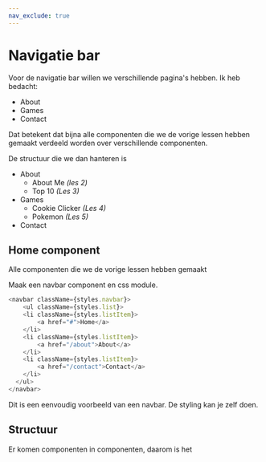 ```yaml
---
nav_exclude: true
---
```


# Navigatie bar
Voor de navigatie bar willen we verschillende pagina's hebben. Ik heb bedacht:
* About
* Games
* Contact

Dat betekent dat bijna alle componenten die we de vorige lessen hebben gemaakt verdeeld worden over verschillende componenten.

De structuur die we dan hanteren is
* About
	* About Me *(les 2)*
	* Top 10 *(Les 3)*
* Games
	* Cookie Clicker *(Les 4)*
	* Pokemon *(Les 5)*
* Contact

## Home component
Alle componenten die we de vorige lessen hebben gemaakt

Maak een navbar component en css module.

```js
<navbar className={styles.navbar}>
	<ul className={styles.list}>
	<li className={styles.listItem}>
		<a href="#">Home</a>
	</li>
	<li className={styles.listItem}>
		<a href="/about">About</a>
	</li>
	<li className={styles.listItem}>
		<a href="/contact">Contact</a>
	</li>
  </ul>
</navbar>
```
Dit is een eenvoudig voorbeeld van een navbar. De styling kan je zelf doen.

## Structuur 
Er komen componenten in componenten, daarom is het 
